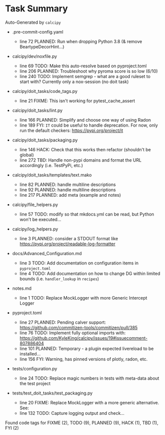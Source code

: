 # Task Summary

Auto-Generated by `calcipy`

- .pre-commit-config.yaml
    - line  72 PLANNED: Run when dropping Python 3.8 (& remove BeartypeDecorHint...)

- calcipy/dev/noxfile.py
    - line  69    TODO: Make this auto-resolve based on pyproject.toml
    - line 206 PLANNED: Troubleshoot why pyroma score is so low (6/10)
    - line 240    TODO: Implement semgrep - what are a good ruleset to start with? Currently only a nox-session (no doit task)

- calcipy/doit_tasks/code_tags.py
    - line  21   FIXME: This isn't working for pytest_cache_assert

- calcipy/doit_tasks/lint.py
    - line 166 PLANNED: Simplify and choose one way of using Radon
    - line 189     FYI: `IT` could be useful to handle deprecation. For now, only run the default checkers: https://pypi.org/project/it

- calcipy/doit_tasks/packaging.py
    - line 146    HACK: Check that this works then refactor (shouldn't be global)
    - line 272     TBD: Handle non-pypi domains and format the URL accordingly (i.e. TestPyPi, etc.)

- calcipy/doit_tasks/templates/text.mako
    - line  82 PLANNED: handle multiline descriptions
    - line  92 PLANNED: handle multiline descriptions
    - line 217 PLANNED: add meta (example and notes)

- calcipy/file_helpers.py
    - line  57    TODO: modify so that mkdocs.yml can be read, but Python won't be executed...

- calcipy/log_helpers.py
    - line   3 PLANNED: consider a STDOUT format like https://pypi.org/project/readable-log-formatter

- docs/Advanced_Configuration.md
    - line   3    TODO: Add documentation on configuration items in `pyproject.toml`
    - line   4    TODO: Add documentation on how to change DG within limited bounds (i.e. `handler_lookup` in `recipes`)

- notes.md
    - line   1    TODO: Replace MockLogger with more Generic Intercept Logger

- pyproject.toml
    - line  27 PLANNED: Pending calver support: https://github.com/commitizen-tools/commitizen/pull/385
    - line  76    TODO: Implement fully optional imports with: https://github.com/KyleKing/calcipy/issues/19#issuecomment-807886404
    - line 101 PLANNED: Temporary - a plugin expected livereload to be installed...
    - line 156     FYI: Warning, has pinned versions of plotly, radon, etc.

- tests/configuration.py
    - line  24    TODO: Replace magic numbers in tests with meta-data about the test project

- tests/test_doit_tasks/test_packaging.py
    - line  20   FIXME: Replace MockLogger with a more generic alternative. See:
    - line 132    TODO: Capture logging output and check...

Found code tags for FIXME (2), TODO (9), PLANNED (9), HACK (1), TBD (1), FYI (2)

<!-- calcipy:skip_tags -->
